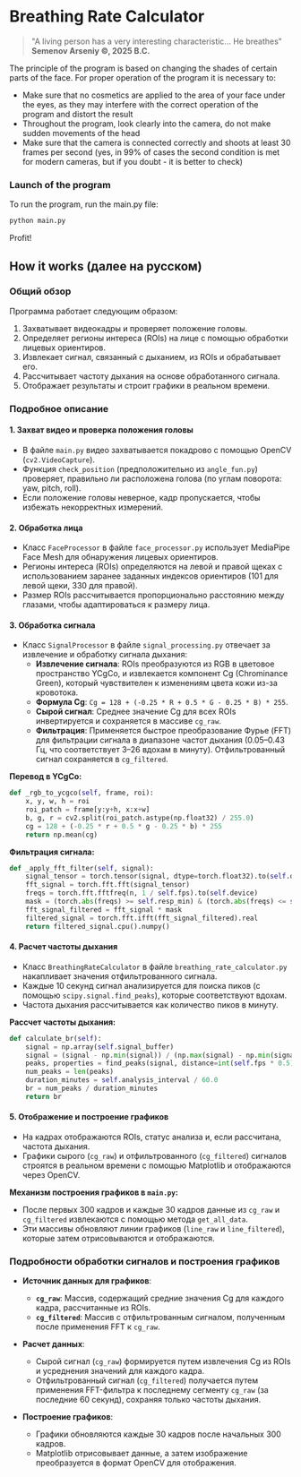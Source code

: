 
# Breathing Rate Calculator

> "A living person has a very interesting characteristic...
> He breathes"
**Semenov Arseniy ©, 2025 B.C.**

The principle of the program is based on changing the shades of certain parts of the face. For proper operation of the program it is necessary to:

- Make sure that no cosmetics are applied to the area of your face under the eyes, as they may interfere with the correct operation of the program and distort the result
- Throughout the program, look clearly into the camera, do not make sudden movements of the head    
- Make sure that the camera is connected correctly and shoots at least 30 frames per second (yes, in 99% of cases the second condition is met for modern cameras, but if you doubt - it is better to check)

### Launch of the program
To run the program, run the main.py file:
```bash
python main.py
```
Profit!


## How it works (далее на русском)

### Общий обзор

Программа работает следующим образом:

1. Захватывает видеокадры и проверяет положение головы.
2. Определяет регионы интереса (ROIs) на лице с помощью обработки лицевых ориентиров.
3. Извлекает сигнал, связанный с дыханием, из ROIs и обрабатывает его.
4. Рассчитывает частоту дыхания на основе обработанного сигнала.
5. Отображает результаты и строит графики в реальном времени.

### Подробное описание

#### 1. Захват видео и проверка положения головы

- В файле `main.py` видео захватывается покадрово с помощью OpenCV (`cv2.VideoCapture`).
- Функция `check_position` (предположительно из `angle_fun.py`) проверяет, правильно ли расположена голова (по углам поворота: yaw, pitch, roll).
- Если положение головы неверное, кадр пропускается, чтобы избежать некорректных измерений.

#### 2. Обработка лица

- Класс `FaceProcessor` в файле `face_processor.py` использует MediaPipe Face Mesh для обнаружения лицевых ориентиров.
- Регионы интереса (ROIs) определяются на левой и правой щеках с использованием заранее заданных индексов ориентиров (101 для левой щеки, 330 для правой).
- Размер ROIs рассчитывается пропорционально расстоянию между глазами, чтобы адаптироваться к размеру лица.

#### 3. Обработка сигнала

- Класс `SignalProcessor` в файле `signal_processing.py` отвечает за извлечение и обработку сигнала дыхания:
  - **Извлечение сигнала**: ROIs преобразуются из RGB в цветовое пространство YCgCo, и извлекается компонент Cg (Chrominance Green), который чувствителен к изменениям цвета кожи из-за кровотока.
  - **Формула Cg**: `Cg = 128 + (-0.25 * R + 0.5 * G - 0.25 * B) * 255`.
  - **Сырой сигнал**: Среднее значение Cg для всех ROIs инвертируется и сохраняется в массиве `cg_raw`.
  - **Фильтрация**: Применяется быстрое преобразование Фурье (FFT) для фильтрации сигнала в диапазоне частот дыхания (0.05–0.43 Гц, что соответствует 3–26 вдохам в минуту). Отфильтрованный сигнал сохраняется в `cg_filtered`.

**Перевод в YCgCo:**
```python
def _rgb_to_ycgco(self, frame, roi):
    x, y, w, h = roi
    roi_patch = frame[y:y+h, x:x+w]
    b, g, r = cv2.split(roi_patch.astype(np.float32) / 255.0)
    cg = 128 + (-0.25 * r + 0.5 * g - 0.25 * b) * 255
    return np.mean(cg)
```

**Фильтрация сигнала:**
```python
def _apply_fft_filter(self, signal):
    signal_tensor = torch.tensor(signal, dtype=torch.float32).to(self.device)
    fft_signal = torch.fft.fft(signal_tensor)
    freqs = torch.fft.fftfreq(n, 1 / self.fps).to(self.device)
    mask = (torch.abs(freqs) >= self.resp_min) & (torch.abs(freqs) <= self.resp_max)
    fft_signal_filtered = fft_signal * mask
    filtered_signal = torch.fft.ifft(fft_signal_filtered).real
    return filtered_signal.cpu().numpy()
```

#### 4. Расчет частоты дыхания

- Класс `BreathingRateCalculator` в файле `breathing_rate_calculator.py` накапливает значения отфильтрованного сигнала.
- Каждые 10 секунд сигнал анализируется для поиска пиков (с помощью `scipy.signal.find_peaks`), которые соответствуют вдохам.
- Частота дыхания рассчитывается как количество пиков в минуту.

**Рассчет частоты дыхания:**
```python
def calculate_br(self):
    signal = np.array(self.signal_buffer)
    signal = (signal - np.min(signal)) / (np.max(signal) - np.min(signal))
    peaks, properties = find_peaks(signal, distance=int(self.fps * 0.5), prominence=0.1)
    num_peaks = len(peaks)
    duration_minutes = self.analysis_interval / 60.0
    br = num_peaks / duration_minutes
    return br
```

#### 5. Отображение и построение графиков

- На кадрах отображаются ROIs, статус анализа и, если рассчитана, частота дыхания.
- Графики сырого (`cg_raw`) и отфильтрованного (`cg_filtered`) сигналов строятся в реальном времени с помощью Matplotlib и отображаются через OpenCV.

**Механизм построения графиков в `main.py`:**
- После первых 300 кадров и каждые 30 кадров данные из `cg_raw` и `cg_filtered` извлекаются с помощью метода `get_all_data`.
- Эти массивы обновляют линии графиков (`line_raw` и `line_filtered`), которые затем отрисовываются и отображаются.

### Подробности обработки сигналов и построения графиков

- **Источник данных для графиков**:
  - **`cg_raw`**: Массив, содержащий средние значения Cg для каждого кадра, рассчитанные из ROIs.
  - **`cg_filtered`**: Массив с отфильтрованным сигналом, полученным после применения FFT к `cg_raw`.

- **Расчет данных**:
  - Сырой сигнал (`cg_raw`) формируется путем извлечения Cg из ROIs и усреднения значений для каждого кадра.
  - Отфильтрованный сигнал (`cg_filtered`) получается путем применения FFT-фильтра к последнему сегменту `cg_raw` (за последние 60 секунд), сохраняя только частоты дыхания.

- **Построение графиков**:
  - Графики обновляются каждые 30 кадров после начальных 300 кадров.
  - Matplotlib отрисовывает данные, а затем изображение преобразуется в формат OpenCV для отображения.



